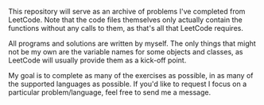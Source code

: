 This repository will serve as an archive of problems I've completed from LeetCode. Note that the code files themselves only actually contain the functions without any calls to them, as that's all that LeetCode requires.

All programs and solutions are written by myself. The only things that might not be my own are the variable names for some objects and classes, as LeetCode will usually provide them as a kick-off point.

My goal is to complete as many of the exercises as possible, in as many of the supported languages as possible. If you'd like to request I focus on a particular problem/language, feel free to send me a message.
